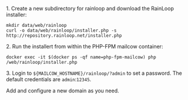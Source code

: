 1\. Create a new subdirectory for rainloop and download the RainLoop installer:
```
mkdir data/web/rainloop
curl -o data/web/rainloop/installer.php -s http://repository.rainloop.net/installer.php
```

2\. Run the installert from within the PHP-FPM mailcow container:
```
docker exec -it $(docker ps -qf name=php-fpm-mailcow) php /web/rainloop/installer.php
```

3\. Login to `${MAILCOW_HOSTNAME}/rainloop/?admin` to set a password. The default credentials are `admin`:`12345`.

Add and configure a new domain as you need.
